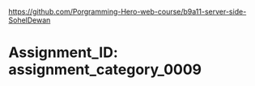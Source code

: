 https://github.com/Porgramming-Hero-web-course/b9a11-server-side-SohelDewan

# Assignment_ID: assignment_category_0009